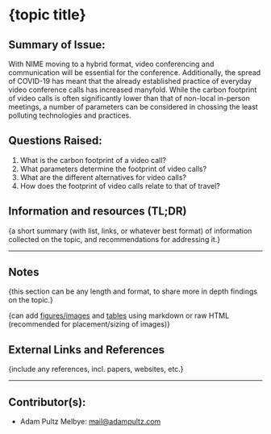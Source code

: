 <!-- Copy this template to add a new topic. Replace text in {brackets} with your content. -->
<!-- Template created for NIME environment entries by Johnny Sullivan -->

# {topic title}

## Summary of Issue: 

With NIME moving to a hybrid format, video conferencing and communication will be essential for the conference. Additionally, the spread of COVID-19 has meant that the already established practice of everyday video conference calls has increased manyfold.
While the carbon footprint of video calls is often significantly lower than that of non-local in-person meetings, a number of parameters can be considered in chossing the least polluting technologies and practices.

## Questions Raised:

1. What is the carbon footprint of a video call? 
2. What parameters determine the footprint of video calls?
3. What are the different alternatives for video calls?
4. How does the footprint of video calls relate to that of travel? 

## Information and resources (TL;DR)

{a short summary (with list, links, or whatever best format) of information collected on the topic, and recommendations for addressing it.}

-----

## Notes

{this section can be any length and format, to share more in depth findings on the topic.}

{can add [figures/images](https://github.com/adam-p/markdown-here/wiki/Markdown-Cheatsheet#images) and [tables](https://github.com/adam-p/markdown-here/wiki/Markdown-Cheatsheet#tables) using markdown or raw HTML (recommended for placement/sizing of images)}


## External Links and References

{include any references, incl. papers, websites, etc.}

----

## Contributor(s): 

- Adam Pultz Melbye: mail@adampultz.com